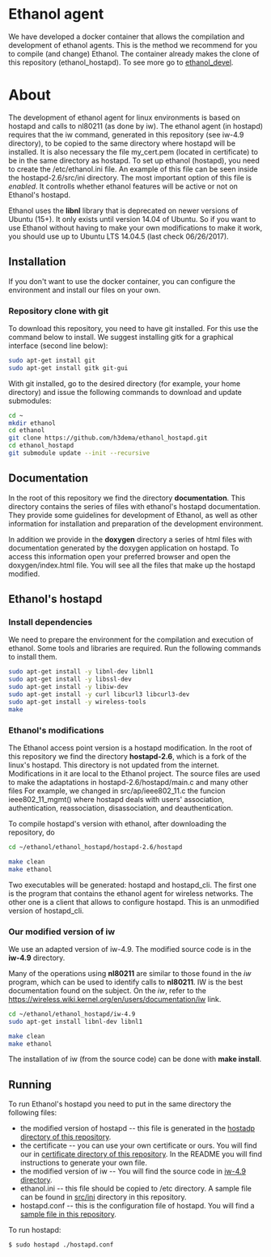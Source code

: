 # Ethanol agent #

We have developed a docker container that allows the compilation and development of ethanol agents. This is the method we recommend for you to compile (and change) Ethanol. The container already makes the clone of this repository (ethanol_hostapd). To see more go to [ethanol_devel](https://github.com/h3dema/ethanol_devel).

# About #

The development of ethanol agent for linux environments is based on hostapd and calls to nl80211 (as done by iw). The ethanol agent (in hostapd) requires that the iw command, generated in this repository (see iw-4.9 directory), to be copied to the same directory where hostapd will be installed. It is also necessary the file my_cert.pem (located in certificate) to be in the same directory as hostapd.
To set up ethanol (hostapd), you need to create the /etc/ethanol.ini file. An example of this file can be seen inside the hostapd-2.6/src/ini directory. The most important option of this file is *enabled*. It controlls whether ethanol features will be active or not on Ethanol's hostapd.

Ethanol uses the **libnl** library that is deprecated on newer versions of Ubuntu (15+).
It only exists until version 14.04 of Ubuntu.
So if you want to use Ethanol without having to make your own modifications to make it work, you should use up to Ubuntu LTS 14.04.5 (last check 06/26/2017).

## Installation ##

If you don't want to use the docker container, you can configure the environment and install our files on your own.

### Repository clone with git ###

To download this repository, you need to have git installed. For this use the command below to install. We suggest installing gitk for a graphical interface (second line below):

```bash
sudo apt-get install git
sudo apt-get install gitk git-gui
```

With git installed, go to the desired directory (for example, your home directory) and issue the following commands to download and update submodules:

```bash
cd ~
mkdir ethanol
cd ethanol
git clone https://github.com/h3dema/ethanol_hostapd.git
cd ethanol_hostapd
git submodule update --init --recursive
```

## Documentation ##

In the root of this repository we find the directory **documentation**.
This directory contains the series of files with ethanol's hostapd documentation.
They provide some guidelines for development of Ethanol, as well as other information for installation and preparation of the development environment.

In addition we provide in the **doxygen** directory a series of html files with documentation generated by the doxygen application on hostapd. To access this information open your preferred browser and open the doxygen/index.html file. You will see all the files that make up the hostapd modified.

## Ethanol's hostapd ##

### Install dependencies ###

We need to prepare the environment for the compilation and execution of ethanol.
Some tools and libraries are required. Run the following commands to install them.

```bash
sudo apt-get install -y libnl-dev libnl1
sudo apt-get install -y libssl-dev
sudo apt-get install -y libiw-dev
sudo apt-get install -y curl libcurl3 libcurl3-dev
sudo apt-get install -y wireless-tools
make
```

### Ethanol's modifications ###

The Ethanol access point version is a hostapd modification.
In the root of this repository we find the directory **hostapd-2.6**, which is a fork of the linux's hostapd.
This directory is not updated from the internet. Modifications in it are local to the Ethanol project.
The source files are used to make the adaptations in hostapd-2.6/hostapd/main.c and many other files For example, we changed in src/ap/ieee802_11.c the funcion ieee802_11_mgmt() where hostapd deals with users' association, authentication, reassociation, disassociation, and deauthentication.

To compile hostapd's version with ethanol, after downloading the repository, do

```bash
cd ~/ethanol/ethanol_hostapd/hostapd-2.6/hostapd

make clean
make ethanol
```

Two executables will be generated: hostapd and hostapd_cli.
The first one is the program that contains the ethanol agent for wireless networks.
The other one is a client that allows to configure hostapd. This is an unmodified version of hostapd_cli.

### Our modified version of iw ###

We use an adapted version of iw-4.9. The modified source code is in the **iw-4.9** directory.

Many of the operations using **nl80211** are similar to those found in the *iw* program, which can be used to identify calls to **nl80211**. IW is the best documentation found on the subject. On the *iw*, refer to the https://wireless.wiki.kernel.org/en/users/documentation/iw link.

```bash
cd ~/ethanol/ethanol_hostapd/iw-4.9
sudo apt-get install libnl-dev libnl1

make clean
make ethanol
```

The installation of iw (from the source code) can be done with **make install**.


## Running ##

To run Ethanol's hostapd you need to put in the same directory the following files:
* the modified version of hostapd -- this file is generated in the [hostadp directory of this repository](https://github.com/h3dema/ethanol_hostapd/tree/master/hostapd-2.6/hostapd).
* the certificate -- you can use your own certificate or ours. You will find our in [certificate directory of this repository](https://github.com/h3dema/ethanol_hostapd/tree/master/certificate). In the README you will find instructions to generate your own file.
* the modified version of iw -- You will find the source code in [iw-4.9 directory](https://github.com/h3dema/ethanol_hostapd/tree/master/iw-4.9).
* ethanol.ini -- this file should be copied to /etc directory. A sample file can be found in [src/ini](https://github.com/h3dema/ethanol_hostapd/tree/master/hostapd-2.6/src/ini) directory in this repository.
* hostapd.conf -- this is the configuration file of hostapd. You will find a [sample file in this repository](https://github.com/h3dema/ethanol_hostapd/blob/master/hostapd-2.6/hostapd/hostapd.conf).

To run hostapd:
```bash
$ sudo hostapd ./hostapd.conf
```

